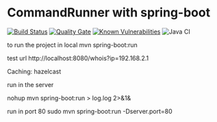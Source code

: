 # CommandRunner with spring-boot 
[![Build Status](https://travis-ci.org/ozkanpakdil/CommandRunner.svg?branch=master)](https://travis-ci.org/ozkanpakdil/CommandRunner) [![Quality Gate](https://sonarcloud.io/api/project_badges/measure?project=com.mascix.proxycmd%3Awhois&metric=alert_status)](https://sonarcloud.io/dashboard?id=com.mascix.proxycmd%3Awhois) [![Known Vulnerabilities](https://snyk.io/test/github/ozkanpakdil/CommandRunner/badge.svg)](https://snyk.io/test/github/ozkanpakdil/CommandRunner) ![Java CI](https://github.com/ozkanpakdil/CommandRunner/workflows/Java%20CI/badge.svg)

to run the project in local
mvn spring-boot:run

test url http://localhost:8080/whois?ip=192.168.2.1

Caching: hazelcast

run in the server

nohup mvn spring-boot:run > log.log 2>&1&

run in port 80
sudo mvn spring-boot:run -Dserver.port=80

